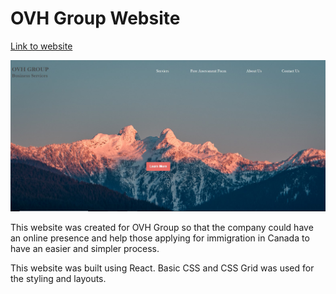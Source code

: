 # OVH Group Website

[Link to website](https://www.ovhgroup.ca/)



![OVH Group Homepage](/image/ovh.jpg?raw=true)



This website was created for OVH Group so that the company could have an online presence and help those applying for immigration in Canada to have an easier and simpler process. 

This website was built using React. Basic CSS and CSS Grid was used for the styling and layouts.